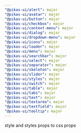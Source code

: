 ```yaml
---
"@pikas-ui/alert": major
"@pikas-ui/avatar": major
"@pikas-ui/button": major
"@pikas-ui/checkbox": major
"@pikas-ui/context-menu": major
"@pikas-ui/dialog": major
"@pikas-ui/dropdown-menu": major
"@pikas-ui/icons": major
"@pikas-ui/loader": major
"@pikas-ui/menu": major
"@pikas-ui/searchbar": major
"@pikas-ui/select": major
"@pikas-ui/separator": major
"@pikas-ui/skeleton": major
"@pikas-ui/slider": major
"@pikas-ui/styles": major
"@pikas-ui/switch": major
"@pikas-ui/table": major
"@pikas-ui/tabs": major
"@pikas-ui/text": major
"@pikas-ui/textarea": major
"@pikas-ui/textfield": major
"@pikas-ui/tooltip": major
---
```


style and styles props to css props
